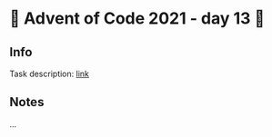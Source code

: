# 🎄 Advent of Code 2021 - day 13 🎄

## Info

Task description: [link](https://adventofcode.com/2021/day/13)

## Notes

...